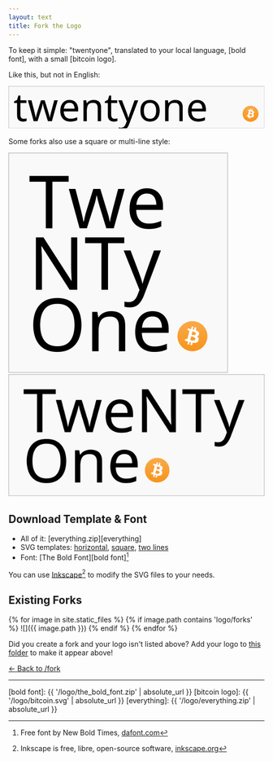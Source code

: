 ```yaml
---
layout: text 
title: Fork the Logo
---
```


To keep it simple: "twentyone", translated to your local language, [bold font], with a small [bitcoin logo].

Like this, but not in English:

![](/logo/twentyone.svg)

Some forks also use a square or multi-line style:

![](/logo/twe-nty-one.svg)
![](/logo/twenty-one.svg)

## Download Template & Font

* All of it: [everything.zip][everything]
* SVG templates: [horizontal](/logo/twentyone.svg), [square](/logo/twe-nty-one.svg), [two lines](/logo/twenty-one.svg)
* Font: [The Bold Font][bold font][^bold]


You can use [Inkscape][inkscape][^inkscape] to modify the SVG files to your needs.

[^bold]: Free font by New Bold Times, [dafont.com](https://www.dafont.com/the-bold-font.font)
[^inkscape]: Inkscape is free, libre, open-source software, [inkscape.org][inkscape]

## Existing Forks

{% for image in site.static_files %}
{% if image.path contains 'logo/forks' %}
![]({{ image.path }})
{% endif %}
{% endfor %}

Did you create a fork and your logo isn't listed above? Add your logo to [this folder](https://github.com/twentyone-world/twentyone-world.github.io/tree/main/logo/forks) to make it appear above! 

[← Back to /fork](/fork)

---

[inkscape]: https://inkscape.org/
[bold font]: {{ '/logo/the_bold_font.zip' | absolute_url }}
[bitcoin logo]: {{ '/logo/bitcoin.svg' | absolute_url }}
[everything]: {{ '/logo/everything.zip' | absolute_url }}
